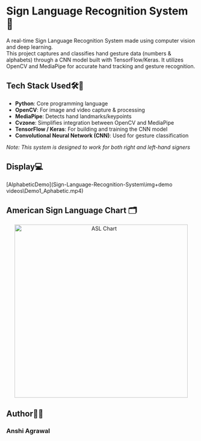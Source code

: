 # Sign Language Recognition System 👋
<p >
A real-time Sign Language Recognition System made using computer vision and deep learning.<br>
This project captures and classifies hand gesture data (numbers & alphabets) through a CNN model built with TensorFlow/Keras. It utilizes OpenCV and MediaPipe for accurate hand tracking and gesture recognition.
</p>

## Tech Stack Used🛠️👾
- **Python**: Core programming language
- **OpenCV**: For image and video capture & processing
- **MediaPipe**: Detects hand landmarks/keypoints
- **Cvzone**: Simplifies integration between OpenCV and MediaPipe
- **TensorFlow / Keras**: For building and training the CNN model
- **Convolutional Neural Network (CNN)**: Used for gesture classification 

*Note: This system is designed to work for both right and left-hand signers*

## Display💻
[AlphabeticDemo](Sign-Language-Recognition-System\img+demo videos\Demo1_Aphabetic.mp4)

## American Sign Language Chart 🗂️
<p align="center">
<img src="https://arpitsinghgautam.me/assets/img/portfolio/Sign-Detection/Sign-Symbols-Chart.jpg" alt="ASL Chart" width="460"/> </p>

## Author👩‍💻
### **Anshi Agrawal**